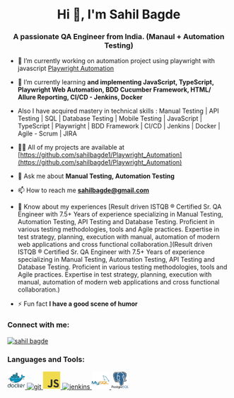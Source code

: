 <h1 align="center">Hi 👋, I'm Sahil Bagde</h1>
<h3 align="center">A passionate QA Engineer from India. (Manaul + Automation Testing)</h3>

- 🔭 I’m currently working on automation project using playwright with javascript [Playwright Automation](https://github.com/sahilbagde1/Playwright_Automation)

- 🌱 I’m currently learning **and implementing JavaScript, TypeScript, Playwright Web Automation, BDD Cucumber Framework, HTML/ Allure Reporting, CI/CD - Jenkins, Docker**
- Also I have acquired mastery in technical skills : Manual Testing | API Testing | SQL | Database Testing | Mobile Testing | JavaScript | TypeScript | Playwright | BDD Framework | CI/CD | Jenkins | Docker | 
  Agile - Scrum | JIRA


- 👨‍💻 All of my projects are available at [https://github.com/sahilbagde1/Playwright_Automation](https://github.com/sahilbagde1/Playwright_Automation)

- 💬 Ask me about **Manual Testing, Automation Testing**

- 📫 How to reach me **sahilbagde@gmail.com**

- 📄 Know about my experiences [Result driven ISTQB ® Certified Sr. QA Engineer with 7.5+ Years of experience specializing in Manual Testing, Automation Testing, API Testing and Database Testing. Proficient in various testing methodologies, tools and Agile practices. Expertise in test strategy, planning, execution with manual, automation of modern web applications and cross functional collaboration.](Result driven ISTQB ® Certified Sr. QA Engineer with 7.5+ Years of experience specializing in Manual Testing, Automation Testing, API Testing and Database Testing. Proficient in various testing methodologies, tools and Agile practices. Expertise in test strategy, planning, execution with manual, automation of modern web applications and cross functional collaboration.)

- ⚡ Fun fact **I have a good scene of humor**

<h3 align="left">Connect with me:</h3>
<p align="left">
<a href="https://linkedin.com/in/sahil bagde" target="blank"><img align="center" src="https://raw.githubusercontent.com/rahuldkjain/github-profile-readme-generator/master/src/images/icons/Social/linked-in-alt.svg" alt="sahil bagde" height="30" width="40" /></a>
</p>

<h3 align="left">Languages and Tools:</h3>
<p align="left"> <a href="https://www.docker.com/" target="_blank" rel="noreferrer"> <img src="https://raw.githubusercontent.com/devicons/devicon/master/icons/docker/docker-original-wordmark.svg" alt="docker" width="40" height="40"/> </a> <a href="https://git-scm.com/" target="_blank" rel="noreferrer"> <img src="https://www.vectorlogo.zone/logos/git-scm/git-scm-icon.svg" alt="git" width="40" height="40"/> </a> <a href="https://developer.mozilla.org/en-US/docs/Web/JavaScript" target="_blank" rel="noreferrer"> <img src="https://raw.githubusercontent.com/devicons/devicon/master/icons/javascript/javascript-original.svg" alt="javascript" width="40" height="40"/> </a> <a href="https://www.jenkins.io" target="_blank" rel="noreferrer"> <img src="https://www.vectorlogo.zone/logos/jenkins/jenkins-icon.svg" alt="jenkins" width="40" height="40"/> </a> <a href="https://www.mysql.com/" target="_blank" rel="noreferrer"> <img src="https://raw.githubusercontent.com/devicons/devicon/master/icons/mysql/mysql-original-wordmark.svg" alt="mysql" width="40" height="40"/> </a> <a href="https://www.postgresql.org" target="_blank" rel="noreferrer"> <img src="https://raw.githubusercontent.com/devicons/devicon/master/icons/postgresql/postgresql-original-wordmark.svg" alt="postgresql" width="40" height="40"/> </a> </p>
